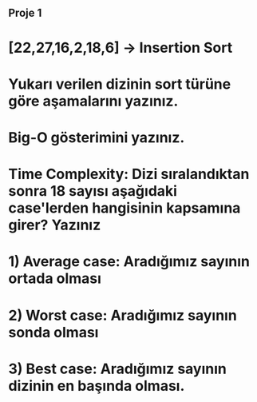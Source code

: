 ## Proje 1
# [22,27,16,2,18,6] -> Insertion Sort

# Yukarı verilen dizinin sort türüne göre aşamalarını yazınız.



# Big-O gösterimini yazınız.

# Time Complexity: Dizi sıralandıktan sonra 18 sayısı aşağıdaki case'lerden hangisinin kapsamına girer? Yazınız

# 1) Average case: Aradığımız sayının ortada olması
# 2) Worst case: Aradığımız sayının sonda olması
# 3) Best case: Aradığımız sayının dizinin en başında olması.

